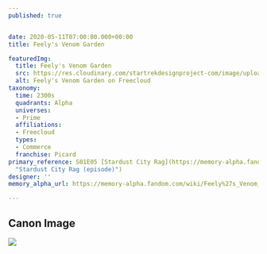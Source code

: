 ```yaml
---
published: true


date: 2020-05-11T07:00:00.000+00:00
title: Feely's Venom Garden

featuredImg:
  title: Feely's Venom Garden
  src: https://res.cloudinary.com/startrekdesignproject-com/image/upload/v1589231488/FeelysVenomGarden.png
  alt: Feely's Venom Garden on Freecloud
taxonomy:
  time: 2300s
  quadrants: Alpha
  universes:
  - Prime
  affiliations:
  - Freecloud
  types:
  - Commerce
  franchise: Picard
primary_reference: S01E05 [Stardust City Rag](https://memory-alpha.fandom.com/wiki/Stardust_City_Rag_(episode)
  "Stardust City Rag (episode)")
designer: ''
memory_alpha_url: https://memory-alpha.fandom.com/wiki/Feely%27s_Venom_Garden

---
```

## Canon Image

![](https://res.cloudinary.com/startrekdesignproject-com/image/upload/v1589231489/PCD_Feely_s-Venom-Garden1.jpg)